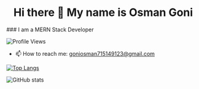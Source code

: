 <h1 align="center">Hi there 👋 My name is Osman Goni</h1> 
### I am a MERN Stack Developer

![Profile Views](https://komarev.com/ghpvc/?username=goni715)




- 📫 How to reach me: goniosman715149123@gmail.com 




[![Top Langs](https://github-readme-stats.vercel.app/api/top-langs/?username=goni715)](https://github.com/anuraghazra/github-readme-stats)

![GitHub stats](https://github-readme-stats.vercel.app/api?username=goni715&show_icons=true&count_private=true)  



